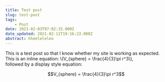 ```yaml
---
title: Test post
slug: test-post
tags: 
    - Post
date: 2021-02-03T07:02:15.000Z
date_updated: 2021-02-11T19:16:23.000Z
abstract: hheeleleleo
---
```


This is a test post so that I know whether my site is working as expected.
This is an inline equation: \\(V_{sphere} = \frac{4}{3}\pi r^3\\),<br>
followed by a display style equation:

$$V_{sphere} = \frac{4}{3}\pi r^3$$